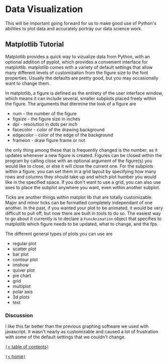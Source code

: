 # Data Visualization

This will be important going forward for us to make good use of Python's abilities to plot data and accurately portray our data science work.

<!-- https://github.com/rougier/matplotlib-tutorial -->
## Matplotlib Tutorial

Matplotlib provides a quick way to vizualize data from Python, with an optional addition of pyplot, which provides a convenient interface for matplotlib. matplotlib comes with a variety of default settings that allow many different levels of customization from the figure size to the font properties. Usually the defaults are pretty good, but you may occasionally want to change them.

In matplotlib, a figure is defined as the entirety of the user interface window, which means it can include several, smaller subplots placed freely within the figure. The arguments that dtermine the look of a figure are

- num - the number of the figure
- figsize - the figure size in inches
- dpi - resolution in dots per inch
- facecolor - color of the drawing background
- edgecolor - color of the edge of the background
- frameon - draw figure frame or not

the only thing among these that is frequently changed is the number, as it updates whenever a new figure is created. Figures can be closed within the program by calling close with an optional argument of the figure(s) you would like to close, or else it will close the current one. For the subplots within a figure, you can set them in a grid layout by specifying how many rows and columns they should take up and which plot humber you would like in the specified space. If you don't want to use a grid, you can also use axes to place the subplot anywhere you want, even within another subplot.

Ticks are another things within matplot lib that are totally customizable. Major and minor ticks can be formatted completely independant of one another. In the past, if you wanted your plot to be animated, it would be very difficult to pull off, but now there are built in tools to do so. The easiest way to go about it currently is to declare a `FuncAnimation` object that specifies to matplotlib which figure needs to be updated, what to change, and the fps.

The different general types of plots you can use are

- regular plot
- scatter plot
- bar plot
- contour plot
- imshow
- quiver plot
- pie chart
- grid
- multiplot
- polar axis
- 3d plots
- text

### Discussion

I like this far better than the previous graphing software we used with javascript. It wasn't nearly as customizable and caused a lot of frustration with some of the default settings that we couldn't change.

[`[`< table of contents`]`](code401.md)

[`[`< home`]`](README.md)
